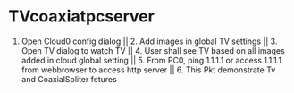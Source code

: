# TVcoaxiatpcserver
1. Open Cloud0 config dialog || 2. Add images in global TV settings || 3. Open TV dialog to watch TV || 4. User shall see TV based on all images added in cloud global setting || 5. From PC0, ping 1.1.1.1 or access 1.1.1.1 from webbrowser to access http server || 6. This Pkt demonstrate Tv and CoaxialSpliter fetures
